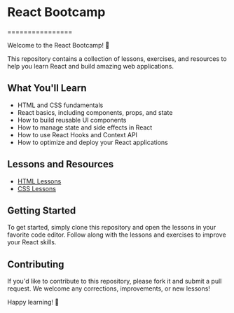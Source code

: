 # React Bootcamp
================

Welcome to the React Bootcamp! 🚀

This repository contains a collection of lessons, exercises, and resources to help you learn React and build amazing web applications.

## What You'll Learn

* HTML and CSS fundamentals
* React basics, including components, props, and state
* How to build reusable UI components
* How to manage state and side effects in React
* How to use React Hooks and Context API
* How to optimize and deploy your React applications

## Lessons and Resources

* [HTML Lessons](HTML)
* [CSS Lessons](CSS)

## Getting Started

To get started, simply clone this repository and open the lessons in your favorite code editor. Follow along with the lessons and exercises to improve your React skills.

## Contributing

If you'd like to contribute to this repository, please fork it and submit a pull request. We welcome any corrections, improvements, or new lessons!

Happy learning! 🚀